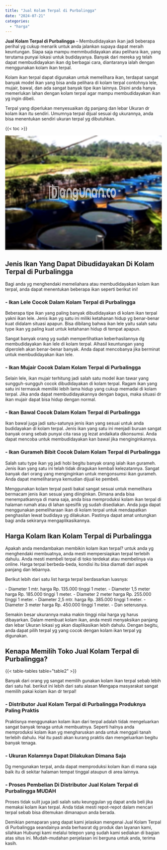 ```yaml
---
title: "Jual Kolam Terpal di Purbalingga"
date: "2024-07-21"
categories: 
  - "harga"
---
```


**Jual Kolam Terpal di Purbalingga** – Membudidayakan ikan jadi beberapa perihal yg cukup menarik untuk anda jalankan supaya dapat meraih keuntungan. Siapa saja mampu memmbudidayakan atau pelihara ikan, yang terutama punyai lokasi untuk budidayanya. Banyak dari mereka yg telah dapat membudidayakan ikan dg berbagai cara, diantaranya ialah dengan menggunakan kolam ikan terpal.

Kolam ikan terpal dapat digunakan untuk memelihara ikan, terdapat sangat banyak model ikan yang bisa anda pelihara di kolam terpal contohnya lele, mujair, bawal, dan ada sangat banyak tipe ikan lainnya. Disini anda hanya memerlukan lahan dengan kolam terpal agar mampu membudidayakan ikan yg ingin dibeli.

Terpal yang diperlukan menyesuaikan dg panjang dan lebar Ukuran dr kolam ikan itu sendiri. Umumnya terpal dijual sesuai dg ukurannya, anda bisa menentukan sendiri ukuran terpal yg dibutuhkan.

{{< toc >}}

![Jual Kolam Terpal di Purbalingga](/images/jual-kolam-terpal-08.png)

## Jenis Ikan Yang Dapat Dibudidayakan Di Kolam Terpal di Purbalingga

Bagi anda yg menghendaki memeliahara atau membudidayakan kolam ikan terpal, anda dapat menentukan beberapa ikan seperti berikut ini!

### \- Ikan Lele Cocok Dalam Kolam Terpal di Purbalingga

Beberapa tipe ikan yang paling banyak dibudidayakan di kolam ikan terpal yakni ikan lele. Jenis ikan yg satu ini miliki ketahanan hidup yg benar-benar kuat didalam situasi apapun. Bisa dibilang bahwa ikan lele yaitu salah satu type ikan yg paling kuat untuk ketahanan hidup di tempat apapun.

Sangat banyak orang yg sudah memperlihatkan keberhasilannya dg membudidayakan ikan lele di kolam terpal. Alhasil keuntungan yang diperoleh akan benar-benar banyak. Anda dapat mencobanya jika berminat untuk membudidayakan ikan lele.

### \- Ikan Mujair Cocok Dalam Kolam Terpal di Purbalingga

Selain lele, ikan mujair terhitung jadi salah satu model ikan tawar yang sungguh-sungguh cocok dibudidayakan di kolam terpal. Ragam ikan yang satu ini termasuk memiliki lebih lama hidup yang cukup memadai di kolam terpal. Jika anda dapat membudidayakannya dengan bagus, maka situasi dr ikan mujair dapat bisa hidup dengan normal.

### \- Ikan Bawal Cocok Dalam Kolam Terpal di Purbalingga

Ikan bawal juga jadi satu-satunya jenis ikan yang sesuai untuk anda budidayakan di kolam terpal. Jenis ikan yang satu ini menjadi buruan sangat banyak orang sebab punyai cita rasa yg lezat andaikata dikonsumsi. Anda dapat mencoba untuk membudidayakan kan bawal jika menginginkannya.

### \- Ikan Gurameh Bibit Cocok Dalam Kolam Terpal di Purbalingga

Salah satu type ikan yg jadi hobi begitu banyak orang ialah ikan gurameh. Jenis ikan yang satu ini telah tidak diragukan kembali kelezatannya. Sangat banyak dari orang yang menginginkan untuk mengonsumsi ikan gurameh. Anda dapat memeliharanya kemudian dijual ke pembeli.

Menggunakan kolam terpal pasti bakal sangat sesuai untuk memelihara bermacam jenis ikan sesuai yang diinginkan. Dimana anda bisa menempatkannya di mana saja, anda bisa memproduksi kolam ikan terpal di halaman rumah atau di lahan spesifik yg sudah disediakan. Anda juga dapat menggunakan pemeliharaan ikan di kolam terpal untuk mendapatkan penghasilan lewat budidaya yg dilakukan. Pastinya dapat amat untungkan bagi anda sekiranya mengaplikasikannya.

## Harga Kolam Ikan Kolam Terpal di Purbalingga

Apakah anda mendambakan membikin kolam ikan terpal? untuk anda yg menghendaki membuatnya, anda mesti mempersiapkan terpal terlebih dahulu. Anda mesti membeli terpal di toko terdekat atau membelinya via online. Harga terpal berbeda-beda, kondisi itu bisa diamati dari aspek panjang dan lebarnya.

Berikut lebih dari satu list harga terpal berdasarkan luasnya:

\- Diameter 1 mtr. harga Rp. 135.000 tinggi 1 meter. - Diameter 1,5 meter harga Rp. 185.000 tinggi 1 meter. - Diameter 2 meter harga Rp. 255.000 tinggi 1 meter. - Diameter 2,5 mtr. harga Rp. 385.000 tinggi 1 meter. - Diameter 3 meter harga Rp. 450.000 tinggi 1 meter. - Dan seterusnya.

Semakin besar ukurannya maka makin tinggi nilai harga yg harus dibayarkan. Dalam membuat kolam ikan, anda mesti menyaksikan panjang dan lebar Ukuran lokasi yg akan diaplikasikan lebih dahulu. Dengan begitu, anda dapat pilih terpal yg yang cocok dengan kolam ikan terpal yg digunakan.

## Kenapa Memilih Toko Jual Kolam Terpal di Purbalingga?

{{< table-tables table="table2" >}}

Banyak dari orang yg sangat memilih gunakan kolam ikan terpal sebab lebih dari satu hal. berikut ini lebih dari satu alasan Mengapa masyarakat sangat memilih pakai kolam ikan dr terpal!

### \- Distributor Jual Kolam Terpal di Purbalingga Produknya Paling Praktis

Praktisnya menggunakan kolam ikan dari terpal adalah tidak mengeluarkan sangat banyak tenaga untuk membuatnya. Seperti halnya anda memproduksi kolam ikan yg mengharuskan anda untuk menggali tanah terlebih dahulu. Hal itu pasti akan kurang praktis dan mengeluarkan begitu banyak tenaga.

### \- Ukuran Kolamnya Dapat Dilakukan Dimana Saja

Dg mengunakan terpal, anda dapat memproduksi kolam ikan di mana saja baik itu di sekitar halaman tempat tinggal ataupun di area lainnya.

### \- Proses Pembelian Di Distributor Jual Kolam Terpal di Purbalingga MUDAH

Proses tidak sulit juga jadi salah satu keunggulan yg dapat anda beli jika memakai kolam ikan terpal. Anda tidak mesti repot-repot dalam mencari terpal sebab bisa ditemukan dimanapun anda berada.

Demikian pemaparan yang dapat kami jelaskan mengenai Jual Kolam Terpal di Purbalingga seandainya anda berhasrat dg produk dan layanan kami, silahkan Hubungi kami melalui telepon yang sudah kami sediakan di bagian atas situs ini. Mudah-mudahan penjelasan ini berguna untuk anda, terima kasih.
